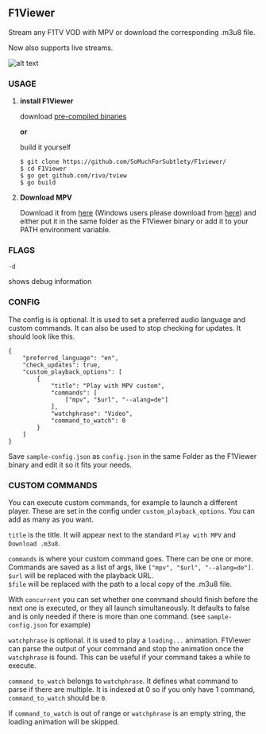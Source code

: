 


## F1Viewer

Stream any F1TV VOD with MPV or download the corresponding .m3u8 file. 

Now also supports live streams.

![alt text](https://i.imgur.com/5wLXFaC.png)

### USAGE

 1. **install F1Viewer** 

	download [pre-compiled binaries](https://github.com/SoMuchForSubtlety/F1viewer/releases/)

	**or**

	build it yourself
	
	    $ git clone https://github.com/SoMuchForSubtlety/F1viewer/
	    $ cd F1Viewer
	    $ go get github.com/rivo/tview
	    $ go build
	    
 2. **Download MPV**

	Download it from [here](https://mpv.io/installation/) (Windows users please download from [here](https://sourceforge.net/projects/mpv-player-windows/files/)) and either put it in the same folder as the  F1Viewer binary or add it to your PATH environment variable.


    

### FLAGS

    -d
shows debug information

### CONFIG
The config is is optional. It is used to set a preferred audio language and custom commands. It can also be used to stop checking for updates. 
It should look like this.

    {
        "preferred_language": "en",
        "check_updates": true,
        "custom_playback_options": [
            {
                "title": "Play with MPV custom",
                "commands": [
                    ["mpv", "$url", "--alang=de"]
                ],
                "watchphrase": "Video",
                "command_to_watch": 0
            }
        ]
    }

Save `sample-config.json` as `config.json` in the same Folder as the F1Viewer binary and edit it so it fits your needs.

### CUSTOM COMMANDS
You can execute custom commands, for example to launch a different player. These are set in the config under `custom_playback_options`. You can add as many as you want. 

`title` is the title. It will appear next to the standard `Play with MPV` and `Download .m3u8`.

`commands` is where your custom command goes. There can be one or more. 
Commands are saved as a list of args, like `["mpv", "$url", "--alang=de"]`.  
`$url` will be replaced with the playback URL.  
`$file` will be replaced with the path to a local copy of the .m3u8 file.

With `concurrent` you can set whether one command should finish before the next one is executed, or they all launch simultaneously. It defaults to false and is only needed if there is more than one command. (see `sample-config.json` for example)

`watchphrase` is optional. it is used to play a `loading...` animation. 
F1Viewer can parse the output of your command and stop the animation once the `watchphrase` is found. This can be useful if your command takes a while to execute.

`command_to_watch` belongs to `watchphrase`. It defines what command to parse if there are multiple. It is indexed at 0 so if you only have 1 command, `command_to_watch` should be `0`.

If `command_to_watch` is out of range or `watchphrase` is an empty string, the loading animation will be skipped.
